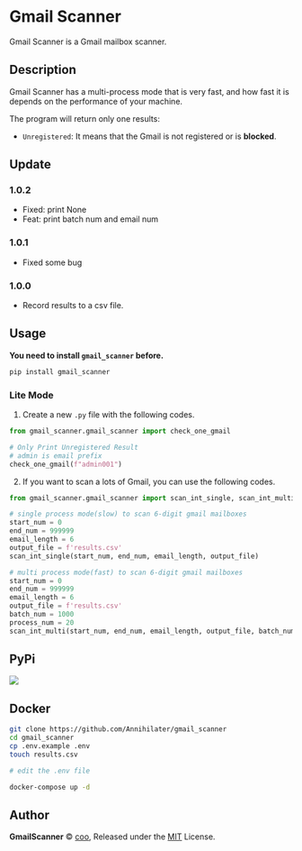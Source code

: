 <!--
#!/usr/bin/env python
# -*- coding: utf-8 -*-
# @Date  : 2023/4/19 17:23
# @Author: doi
# @email : me@coo.lol
# @File  : README.md
-->

# Gmail Scanner

Gmail Scanner is a Gmail mailbox scanner.

## Description

Gmail Scanner has a multi-process mode that is very fast, and how fast it is depends on the performance of your machine.

The program will return only one results:

- `Unregistered`: It means that the Gmail is not registered or is **blocked**.

## Update

### 1.0.2

- Fixed: print None
- Feat: print batch num and email num

### 1.0.1

- Fixed some bug

### 1.0.0

- Record results to a csv file.

## Usage

**You need to install `gmail_scanner` before.**

```bash
pip install gmail_scanner
```

### Lite Mode

1. Create a new `.py` file with the following codes.

```python
from gmail_scanner.gmail_scanner import check_one_gmail

# Only Print Unregistered Result
# admin is email prefix
check_one_gmail(f"admin001")
```

2. If you want to scan a lots of Gmail, you can use the following codes.

```python
from gmail_scanner.gmail_scanner import scan_int_single, scan_int_multi

# single process mode(slow) to scan 6-digit gmail mailboxes
start_num = 0
end_num = 999999
email_length = 6
output_file = f'results.csv'
scan_int_single(start_num, end_num, email_length, output_file)

# multi process mode(fast) to scan 6-digit gmail mailboxes
start_num = 0
end_num = 999999
email_length = 6
output_file = f'results.csv'
batch_num = 1000
process_num = 20
scan_int_multi(start_num, end_num, email_length, output_file, batch_num, process_num)

```

## PyPi

<a href="https://pypi.org/project/GmailScanner/"><img src="https://img.shields.io/badge/Pypi-000000?style=for-the-badge&logo=pypi&logoColor=red" /></a>

## Docker

```bash
git clone https://github.com/Annihilater/gmail_scanner
cd gmail_scanner
cp .env.example .env
touch results.csv

# edit the .env file

docker-compose up -d
```

## Author

**GmailScanner** © [coo](https://github.com/Annihilater), Released under the [MIT](./LICENSE) License.<br>

